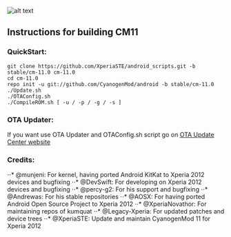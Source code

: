 ![alt text](http://l.i4g.me/xperiaste_line-xdared.png "Logo")


Instructions for building CM11
---------------------------------

### QuickStart:

    git clone https://github.com/XperiaSTE/android_scripts.git -b stable/cm-11.0 cm-11.0
    cd cm-11.0
    repo init -u git://github.com/CyanogenMod/android -b stable/cm-11.0
    ./Update.sh
    ./OTAConfig.sh
    ./CompileROM.sh [ -u / -p / -g / -s ]

### OTA Updater:

If you want use OTA Updater and OTAConfig.sh script go on [OTA Update Center website](https://www.otaupdatecenter.pro/)

### Credits:
    
⋅⋅* @munjeni: For kernel, having ported Android KitKat to Xperia 2012 devices and bugfixing
⋅⋅* @DevSwift: For developing on Xperia 2012 devices and bugfixing
⋅⋅* @percy-g2: For his support and bugfixing
⋅⋅* @Andrewas: For his stable repositories
⋅⋅* @AOSX: For having ported Android Open Source Project to Xperia 2012
⋅⋅* @XperiaNovathor: For maintaining repos of kumquat
⋅⋅* @Legacy-Xperia: For updated patches and device trees
⋅⋅* @XperiaSTE: Update and maintain CyanogenMod 11 for Xperia 2012

